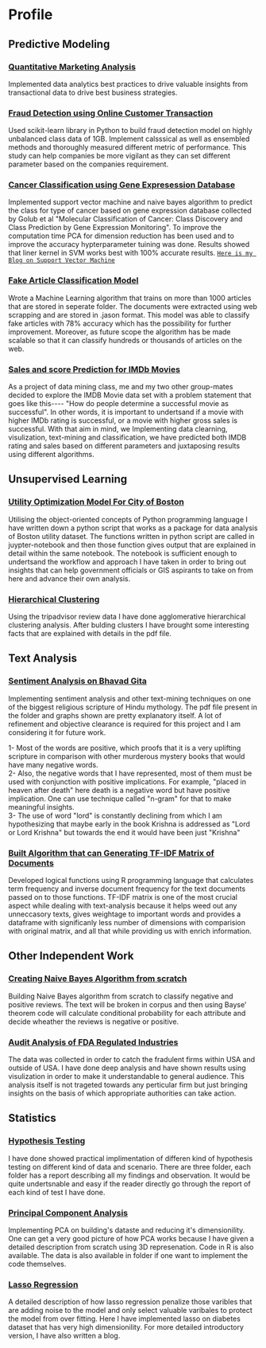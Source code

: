 # Profile

## Predictive Modeling

### [Quantitative Marketing Analysis](https://github.com/zigzagktz/Quantitative-Marketing-Analysis)
Implemented data analytics best practices to drive valuable insights from transactional data to drive best business strategies. 

### [Fraud Detection using Online Customer Transaction ](https://github.com/zigzagktz/Fraud-Detection-From-Customer-Transaction)
Used scikit-learn library in Python to build fraud detection model on highly unbalanced class data of 1GB. Implement calsssical as well as ensembled methods and thoroughly measured different metric of performance. This study can help companies be more vigilant as they can set different parameter based on the companies requirement.

### [Cancer Classification using Gene Expresession Database](https://github.com/zigzagktz/Cancer-Classification-using-Gene-Expression--SVM-and-NaiveBayes-)
Implemented support vector machine and naive bayes algorithm to predict the class for type of cancer based on gene expression database collected by Golub et al "Molecular Classification of Cancer: Class Discovery and Class Prediction by Gene Expression Monitoring". To improve the computation time PCA for dimension reduction has been used and to improve the accuracy hypterparameter tuining was done. Results showed that liner kernel in SVM works best with 100% accurate results. 
[`Here is my Blog on Support Vector Machine`](https://towardsdatascience.com/support-vector-machine-support-vector-classifier-maximal-margin-classifier-22648a38ad9c)

### [Fake Article Classification Model](https://github.com/zigzagktz/My-work/tree/master/Fake%20Article%20Classification%20Model)
Wrote a Machine Learning algorithm that trains on more than 1000 articles that are stored in seperate folder. The documents were extracted using web scrapping and are stored in .jason format. This model was able to classify fake articles with 78% accuracy which has the possibility for further improvement. Moreover, as future scope the algorithm has be made scalable so that it can classify hundreds or thousands of articles on the web.

### [Sales and score Prediction for IMDb Movies](https://github.com/zigzagktz/Predictive-Modeling-for-IMDb-Movies)
As a project of data mining class, me and my two other group-mates decided to explore the IMDB Movie data set with a problem statement that goes like this---- "How do people determine a successful movie as successful". In other words, it is important to undertsand if a movie with higher IMDb rating is successful, or a movie with higher gross sales is successful. With that aim in mind, we Implementing data clearning, visulization, text-mining and classification, we have predicted both IMDB rating and sales based on different parameters and juxtaposing results using different algorithms.

## Unsupervised Learning 

### [Utility Optimization Model For City of Boston](https://github.com/zigzagktz/My-work/tree/master/Boston%20Utility%20Optimization%20Model)
Utilising the object-oriented concepts of Python programming language I have written down a python script that works as a package for data analysis of Boston utility dataset. The functions written in python script are called in juypter-notebook and then those function gives output that are explained in detail within the same notebook. The notebook is sufficient enough to undertsand the workflow and approach I have taken in order to bring out insights that can help government officials or GIS aspirants to take on from here and advance their own analysis. 

### [Hierarchical Clustering](https://github.com/zigzagktz/Profile/blob/master/Hierarchical%20Clustering%20on%20TripAdvisor%20Review%20Data/clustering.pdf) 
Using the tripadvisor review data I have done agglomerative hierarchical clustering analysis. After bulding clusters I have brought some interesting facts that are explained with details in the pdf file.


## Text Analysis
### [Sentiment Analysis on Bhavad Gita](https://github.com/zigzagktz/My-work/tree/master/Bhagvad%20Gita%20Text-Analysis)
Implementing sentiment analysis and other text-mining techniques on one of the biggest religious scripture of Hindu mythology. The pdf file present in the folder and graphs shown are pretty explanatory itself. A lot of refinement and objective clearance is required for this project and I am considering it for future work.

1- Most of the words are positive, which proofs that it is a very uplifting scripture in comparison with other murderous mystery books that would have many negative words.  
2- Also, the negative words that I have represented, most of them must be used with conjunction with positive implications. For example, "placed in heaven after death" here death is a negative word but have positive implication. One can use technique called "n-gram" for that to make meaningful insights.  
3- The use of word "lord" is constantly declining from which I am hypothesizing that maybe early in the book Krishna is addressed as "Lord  or Lord Krishna" but towards the end it would have been just "Krishna"

### [Built Algorithm that can Generating TF-IDF Matrix of Documents](https://github.com/zigzagktz/Profile/blob/master/Building%20TF-IDF%20matrix%20function%20from%20scratch/Code.R)
Developed logical functions using R programming language that calculates term frequency and inverse document frequency for the text documents passed on to those functions. TF-IDF matrix is one of the most crucial aspect while dealing with text-analysis because it helps weed out any unneccasory texts, gives weightage to important words and provides a dataframe with significanly less number of dimensions with comparision with original matrix, and all that while providing us with enrich information.  
 

## Other Independent Work
### [Creating Naive Bayes Algorithm from scratch](https://github.com/zigzagktz/Naive-Bayes-From-Scratch/blob/master/review.R)
Building Naive Bayes algorithm from scratch to classify negative and positive reviews. The text will be broken in corpus and then using Bayse' theorem code will calculate conditional probability for each attribute and decide wheather the reviews is negative or positive.   

### [Audit Analysis of FDA Regulated Industries](https://github.com/zigzagktz/Analysis-of-FDA-Regulated-Industry-Audits/blob/master/The%20full%20detailed%20report.pdf)
The data was collected in order to catch the fradulent firms within USA and outside of USA. I have done deep analysis and have shown results using visulization in order to make it understandable to general audience. This analysis itself is not trageted towards any perticular firm but just bringing insights on the basis of which appropriate authorities can take action.

 
## Statistics
### [Hypothesis Testing](https://github.com/zigzagktz/Profile/tree/master/Hypothesis%20Testings) 
I have done showed practical implimentation of differen kind of hypothesis testing on different kind of data and scenario. There are three folder, each folder has a report describing all my findings and observation. It would be quite undertsnable and easy if the reader directly go through the report of each kind of test I have done. 

### [Principal Component Analysis](https://github.com/zigzagktz/Profile/tree/master/Principal%20Component%20Analysis)
Implementing PCA on building's dataste and reducing it's dimensionility. One can get a very good picture of how PCA works because I have given a detailed description from scratch using 3D represenation. Code in R is also available. The data is also available in folder if one want to implement the code themselves.

### [Lasso Regression](https://github.com/zigzagktz/Profile/tree/master/Lasso%20Regression)
A detailed description of how lasso regression penalize those varibles that are adding noise to the model and only select valuable varibales to protect the model from over fitting. Here I have implemented lasso on diabetes dataset that has very high dimensionility. For more detailed introductory version, I have also written a blog.


